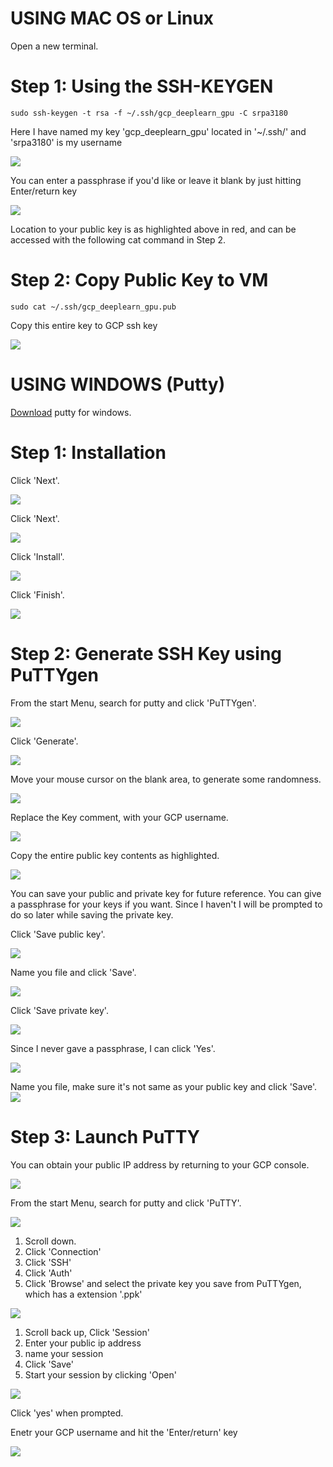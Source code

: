 # USING MAC OS or Linux

Open a new terminal.

# Step 1: Using the SSH-KEYGEN

```
sudo ssh-keygen -t rsa -f ~/.ssh/gcp_deeplearn_gpu -C srpa3180
```
Here I have named my key 'gcp_deeplearn_gpu' located in '~/.ssh/' and 'srpa3180' is my username

<kbd>
  <img src="/MAC_LINUX_0_ssh_keygen.png">
</kbd>

You can enter a passphrase if you'd like or leave it blank by just hitting Enter/return key

<kbd>
  <img src="/MAC_LINUX_1_path_2_key.png">
</kbd>

Location to your public key is as highlighted above in red, and can be accessed with the following cat command in Step 2.

# Step 2: Copy Public Key to VM

```
sudo cat ~/.ssh/gcp_deeplearn_gpu.pub
```

Copy this entire key to GCP ssh key

<kbd>
  <img src="/MAC_LINUX_2_cat_pub_key.png">
</kbd>


# USING WINDOWS (Putty)

[Download](https://www.chiark.greenend.org.uk/~sgtatham/putty/latest.html) putty for windows.

# Step 1: Installation

Click 'Next'. 

<kbd>
  <img src="/0_putty_install.PNG">
</kbd>

Click 'Next'. 

<kbd>
  <img src="/1_next.PNG">
</kbd>

Click 'Install'. 

<kbd>
  <img src="/2_install.PNG">
</kbd>

Click 'Finish'. 

<kbd>
  <img src="/3_finished.PNG">
</kbd>

# Step 2: Generate SSH Key using PuTTYgen

From the start Menu, search for putty and click 'PuTTYgen'. 

<kbd>
  <img src="/4_putty_gen.PNG">
</kbd>

Click 'Generate'.

<kbd>
  <img src="/5_generate.PNG">
</kbd>

Move your mouse cursor on the blank area, to generate some randomness.

<kbd>
  <img src="/6_move_over_blank_area.PNG">
</kbd>

Replace the Key comment, with your GCP username.

<kbd>
  <img src="/7_replace_with_user_name.PNG">
</kbd>

Copy the entire public key contents as highlighted.

<kbd>
  <img src="/8_copy_contents.PNG">
</kbd>

You can save your public and private key for future reference. You can give a passphrase for your keys if you want. Since I haven't I will be prompted to do so later while saving the private key.

Click 'Save public key'.

<kbd>
  <img src="/9_save_public_private_key.PNG">
</kbd>

Name you file and click 'Save'.

<kbd>
  <img src="/10_pub.PNG">
</kbd>

Click 'Save private key'.

<kbd>
  <img src="/9_save_public_private_key.PNG">
</kbd>

Since I never gave a passphrase, I can click 'Yes'.

<kbd>
  <img src="/11_private_yes.PNG">
</kbd>

Name you file, make sure it's not same as your public key and click 'Save'.
<kbd>
  <img src="/12_private.PNG">
</kbd>

# Step 3: Launch PuTTY

You can obtain your public IP address by returning to your GCP console.

<kbd>
  <img src="/14_ip_address.png">
</kbd>

From the start Menu, search for putty and click 'PuTTY'. 

<kbd>
  <img src="/13_start_putty.PNG">
</kbd>

1. Scroll down.
2. Click 'Connection'
3. Click 'SSH'
4. Click 'Auth'
5. Click 'Browse' and select the private key you save from PuTTYgen, which has a extension '.ppk'


<kbd>
  <img src="/15_ssh_auth_browse_private_key.png">
</kbd>

1. Scroll back up, Click 'Session'
2. Enter your public ip address
3. name your session
4. Click 'Save'
5. Start your session by clicking 'Open'

<kbd>
  <img src="/16_save.png">
</kbd>

Click 'yes' when prompted.

Enetr your GCP username and hit the 'Enter/return' key

<kbd>
  <img src="/17_login_as.png">
</kbd>

